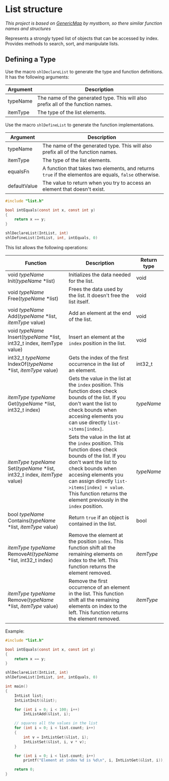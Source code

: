 # List structure
_This project is based on [GenericMap](https://github.com/mystborn/GenericMap) by mystborn, so there similar function names and structures_

Represents a strongly typed list of objects that can be accessed by index. Provides methods to search, sort, and manipulate lists.

## Defining a Type
Use the macro `shlDeclareList` to generate the type and function definitions. It has the following arguments:

| Argument | Description |
| --- | --- |
| typeName | The name of the generated type. This will also prefix all of the function names. |
| itemType | The type of the list elements. |

Use the macro `shlDefineList` to generate the function implementations.

| Argument | Description |
| --- | --- |
| typeName | The name of the generated type. This will also prefix all of the function names. |
| itemType | The type of the list elements. |
| equalsFn | A function that takes two elements, and returns `true` if the elementos are equals, `false` otherwise. |
| defaultValue | The value to return when you try to access an element that doesn't exist. |

```c
#include "list.h"

bool intEquals(const int x, const int y)
{
    return x == y;
}

shlDeclareList(IntList, int)
shlDefineList(IntList, int, intEquals, 0)
```

This list allows the following operations:

| Function | Description | Return type |
| --- | --- | --- |
| void _typeName_ Init(_typeName_ *list) | Initializes the data needed for the list. | void |
| void _typeName_ Free(_typeName_ *list) | Frees the data used by the list. It doesn't free the list itself. | void |
| void _typeName_ Add(_typeName_ *list, _itemType_ value) | Add an element at the end of the list. | void |
| void _typeName_ Insert(_typeName_ *list, int32_t index, itemType value) | Insert an element at the `index` position in the list. | void |
| int32_t _typeName_ IndexOf(_typeName_ *list, _itemType_ value) | Gets the index of the first occurrence in the list of an element. | int32_t |
| _itemType_ _typeName_ Get(_typeName_ *list, int32_t index) | Gets the value in the list at the `index` position. This function does check bounds of the list. If you don't want the list to check bounds when accesing elements you can use directly `list->items[index]`. | _typeName_ |
| _itemType_ _typeName_ Set(_typeName_ *list, int32_t index, _itemType_ value) | Sets the value in the list at the `index` position. This function does check bounds of the list. If you don't want the list to check bounds when accesing elements you can assign directly `list->items[index] = value`. This function returns the element previously in the `index` position. | _typeName_ |
| bool _typeName_ Contains(_typeName_ *list, _itemType_ value) | Return `true` if an object is contained in the list. | bool |
| _itemType_ _typeName_ RemoveAt(_typeName_ *list, int32_t index) | Remove the element at the position `index`. This function shift all the remaining elements on index to the left. This function returns the element removed. | _itemType_ |
| _itemType_ _typeName_ Remove(_typeName_ *list, _itemType_ value) | Remove the first occurrence of an element in the list. This function shift all the remaining elements on index to the left. This function returns the element removed. | _itemType_ |

Example:
```c
#include "list.h"

bool intEquals(const int x, const int y)
{
    return x == y;
}

shlDeclareList(IntList, int)
shlDefineList(IntList, int, intEquals, 0)

int main()
{
    IntList list;
    IntListInit(&list);

    for (int i = 0; i < 100; i++)
        IntListAdd(&list, i);

    // squares all the values in the list
    for (int i = 0; i < list.count; i++)
    {
        int v = IntListGet(&list, i);
        IntListSet(&list, i, v * v);
    }

    for (int i = 0; i < list.count; i++)
        printf("Element at index %d is %d\n", i, IntListGet(&list, i));

    return 0;
}
```